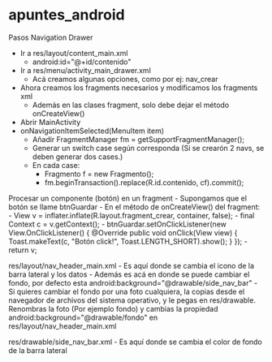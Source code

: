 # apuntes_android

Pasos Navigation Drawer

- Ir a res/layout/content_main.xml
	- android:id="@+id/contenido"
- Ir a res/menu/activity_main_drawer.xml
	- Acá creamos algunas opciones, como por ej: nav_crear
- Ahora creamos los fragments necesarios y modificamos los fragments xml
	- Además en las clases fragment, solo debe dejar el método onCreateView()
- Abrir MainActivity
- onNavigationItemSelected(MenuItem item)
	- Añadir FragmentManager fm = getSupportFragmentManager();
	- Generar un switch case según corresponda (Si se crearón 2 navs, se deben 		generar dos cases.)
	- En cada case:
		- Fragmento f = new Fragmento();
		- fm.beginTransaction().replace(R.id.contenido, cf).commit();


Procesar un componente (botón) en un fragment
	- Supongamos que el botón se llame btnGuardar
	- En el método de onCreateView() del fragment:
		- View v = inflater.inflate(R.layout.fragment_crear, container, false);
		- final Context c = v.getContext();
		- btnGuardar.setOnClickListener(new View.OnClickListener() {
		        @Override
		        public void onClick(View view) {
		            Toast.makeText(c, "Botón click!", Toast.LENGTH_SHORT).show();
		        }
		    });
		- return v;


res/layout/nav_header_main.xml
	- Es aquí donde se cambia el icono de la barra lateral y los datos
	- Además es acá en donde se puede cambiar el fondo, por defecto esta android:background="@drawable/side_nav_bar"
	- Si quieres cambiar el fondo por una foto cualquiera, la copias desde el navegador de archivos del sistema operativo, y le pegas en res/drawable. Renombras la foto (Por ejemplo fondo) y cambias la propiedad android:background="@drawable/fondo" en res/layout/nav_header_main.xml

res/drawable/side_nav_bar.xml
	- Es aquí donde se cambia el color de fondo de la barra lateral
	
